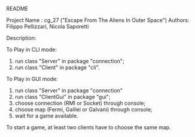 README

Project Name :  cg_27 ("Escape From The Aliens In Outer Space")
Authors: Filippo Pellizzari, Nicola Saporetti

Description:

To Play in CLI mode:
1. run class "Server" in package "connection";
2. run class "Client" in package "cli".

To Play in GUI mode: 
1. run class "Server" in package "connection" 
2. run class "ClientGui" in package "gui";
3. choose connection (RMI or Socket) through console;
4. choose map (Fermi, Galilei or Galvani) through console;
5. wait for a game available.

To start a game, at least two clients have to choose the same map.
 


